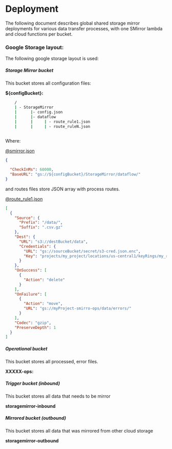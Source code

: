 # Deployment


The following document describes global shared storage mirror deployments for various data transfer processes, with one
SMirror lambda and cloud functions per bucket.

### Google Storage layout:

The following google storage layout is used:


##### Storage Mirror bucket

This bucket stores all configuration files:



**${configBucket}:**

```bash
    /
    | - StorageMirror
    |      |- config.json
    |      |- dataflow
    |      |     | - route_rule1.json
    |      |     | - route_ruleN.json        
        
```            


Where:

[@smirror.json](usage/gcp/smirror.json)

```json
{

  "CheckInMs": 60000,
  "BaseURL": "gs://${configBucket}/StorageMirror/dataflow/"
}
```

and routes files store JSON array with process routes.

[@route_rule1.json](usage/gcp/route_rule1.json)
```json
[
  {
    "Source": { 
      "Prefix": "/data/",
      "Suffix": ".csv.gz"
    },
    "Dest": {
      "URL": "s3://destBucket/data",
      "Credentials": {
        "URL": "gs://sourceBucket/secret/s3-cred.json.enc",
        "Key": "projects/my_project/locations/us-central1/keyRings/my_ring/cryptoKeys/my_key"
      }
    },
    "OnSuccess": [
      {
        "Action": "delete"
      }
    ],
    "OnFailure": [
      {
        "Action": "move",
        "URL": "gs://myProject-smirro-ops/data/errors/"
      }
    ],
    "Codec": "gzip",
    "PreserveDepth": 1
  }
]
```


##### Operational bucket

This bucket stores all processed, error files. 

**XXXXX-ops:**


##### Trigger bucket (inbound) 

This bucket stores all data that needs to be mirror 

**storagemirror-inbound**


##### Mirrored bucket (outbound) 

This bucket stores all data that was mirrored from other cloud storage 

**storagemirror-outbound**



